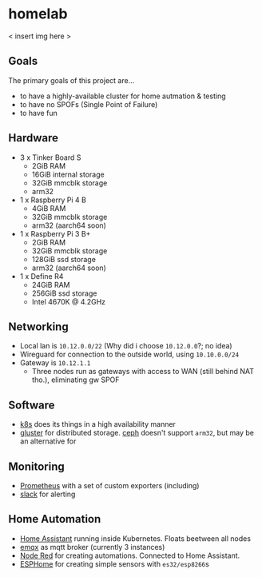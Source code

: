 # homelab

< insert img here >

## Goals

The primary goals of this project are...

- to have a highly-available cluster for home autmation & testing
- to have no SPOFs (Single Point of Failure)
- to have fun

## Hardware

- 3 x Tinker Board S
  - 2GiB RAM
  - 16GiB internal storage
  - 32GiB mmcblk storage
  - arm32
- 1 x Raspberry Pi 4 B
  - 4GiB RAM
  - 32GiB mmcblk storage
  - arm32 (aarch64 soon)
- 1 x Raspberry Pi 3 B+
  - 2GiB RAM
  - 32GiB mmcblk storage
  - 128GiB ssd storage
  - arm32 (aarch64 soon)
- 1 x Define R4
  - 24GiB RAM
  - 256GiB ssd storage
  - Intel 4670K @ 4.2GHz

## Networking

- Local lan is `10.12.0.0/22` (Why did i choose `10.12.0.0`?; no idea)
- Wireguard for connection to the outside world, using `10.10.0.0/24`
- Gateway is `10.12.1.1`
  - Three nodes run as gateways with access to WAN (still behind NAT tho.), eliminating gw SPOF

## Software

- [k8s](https://k8s.io) does its things in a high availability manner
- [gluster](https://www.gluster.org/) for distributed storage. [ceph](https://ceph.io/) doesn't support `arm32`, but may be an alternative for

## Monitoring

- [Prometheus](https://prometheus.io/) with a set of custom exporters (including)
- [slack](https://slack.com) for alerting

## Home Automation

- [Home Assistant](https://www.home-assistant.io/) running inside Kubernetes. Floats beetween all nodes
- [emqx](https://github.com/emqx/emqx) as mqtt broker (currently 3 instances)
- [Node Red](https://nodered.org/) for creating automations. Connected to Home Assistant.
- [ESPHome](https://esphome.io) for creating simple sensors with `es32/esp8266`s
